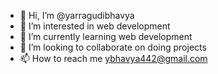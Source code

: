 - 👋 Hi, I’m @yarragudibhavya
- 👀 I’m interested in web development
- 🌱 I’m currently learning web development
- 💞️ I’m looking to collaborate on doing projects
- 📫 How to reach me ybhavya442@gmail.com

<!---
yarragudibhavya/yarragudibhavya is a ✨ special ✨ repository because its `README.md` (this file) appears on your GitHub profile.
You can click the Preview link to take a look at your changes.
--->

